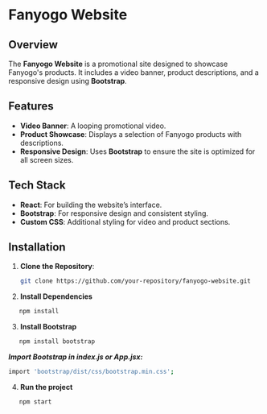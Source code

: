 # Fanyogo Website

## Overview

The **Fanyogo Website** is a promotional site designed to showcase Fanyogo's products. It includes a video banner, product descriptions, and a responsive design using **Bootstrap**.

## Features

- **Video Banner**: A looping promotional video.
- **Product Showcase**: Displays a selection of Fanyogo products with descriptions.
- **Responsive Design**: Uses **Bootstrap** to ensure the site is optimized for all screen sizes.

## Tech Stack

- **React**: For building the website’s interface.
- **Bootstrap**: For responsive design and consistent styling.
- **Custom CSS**: Additional styling for video and product sections.

## Installation

1. **Clone the Repository**:

   ```bash
   git clone https://github.com/your-repository/fanyogo-website.git

   ```

2. **Install Dependencies**

```bash
   npm install
```

3. **Install Bootstrap**

```bash
   npm install bootstrap
```

**_Import Bootstrap in index.js or App.jsx:_**

```bash
import 'bootstrap/dist/css/bootstrap.min.css';
```

4. **Run the project**

```bash
   npm start
```

